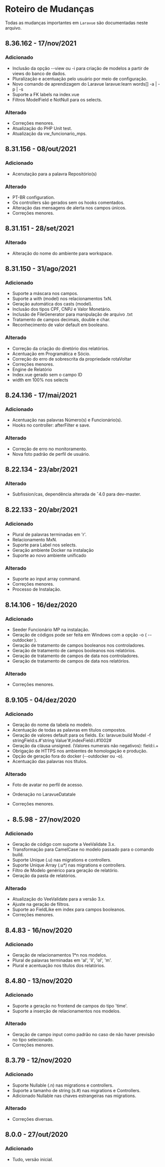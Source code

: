 # Roteiro de Mudanças

Todas as mudanças importantes  em `Laravue` são documentadas neste arquivo.

## 8.36.162 - 17/nov/2021
### Adicionado
- Inclusão da opção --view ou -i para criação de modelos a partir de views do banco de dados.
- Pluralização e acentuação pelo usuário por meio de configuração.
- Novo comando de aprendizagem do Laravue laravue:learn words[] -a | -p | -s
- Suporte a FK labels na index.vue
- Filtros ModelField e NotNull para os selects.
### Alterado
- Correções menores.
- Atualização do PHP Unit test.
- Atualização da vw_funcionario_mps.
## 8.31.156 - 08/out/2021
### Adicionado
- Acenutação para a palavra Repositório(s)
### Alterado
- PT-BR configuration.
- Os controllers são gerados sem os hooks comentados.
- Alteração das mensagens de alerta nos campos únicos.
- Correções menores.

## 8.31.151 - 28/set/2021
### Alterado
- Alteração do nome do ambiente para workspace.

## 8.31.150 - 31/ago/2021
### Adicionado
- Suporte a máscara nos campos.
- Suporte a with (model) nos relacionamentos 1xN.
- Geração automática dos casts (model).
- Inclusão dos tipos CPF, CNPJ e Valor Monetário.
- Inclusão de FileGenerator para manipulação de arquivo .txt
- Tratamento de campos decimais, double e char.
- Reconhecimento de valor default em booleano.
### Alterado
- Correção da criação do diretório dos relatórios.
- Acentuação em Programática e Sócio.
- Correção do erro de sobrescrita da propriedade rotaVoltar
- Correções menores.
- Engine de Relatório
- Index.vue gerado sem o campo ID
- width em 100% nos selects
  
## 8.24.136 - 17/mai/2021
### Adicionado
- Acentuação nas palavras Número(s) e Funcionário(s).
- Hooks no controller: afterFilter e save.
### Alterado
- Correção de erro no monitoramento.
- Nova foto padrão de perfil de usuário.

## 8.22.134 - 23/abr/2021
### Alterado
- Subfission/cas, dependência alterada de ˆ4.0 para dev-master.

## 8.22.133 - 20/abr/2021
### Adicionado
- Plural de palavras terminadas em 'r'.
- Relacionamento MxN.
- Suporte para Label nos selects.
- Geração ambiente Docker na instalação
- Suporte ao novo ambiente unificado
### Alterado
- Suporte ao input array command.
- Correções menores.
- Processo de Instalação.

## 8.14.106 - 16/dez/2020
### Adicionado
- Seeder Funcionário MP na instalação.
- Geração de códigos pode ser feita em Windows com a opção -o ( --outdocker ).
- Geração de tratamento de campos booleanos nos controladores.
- Geração de tratamento de campos booleanos nos relatórios.
- Geração de tratamento de campos de data nos controladores.
- Geração de tratamento de campos de data nos relatórios.
### Alterado
- Correções menores.
  
## 8.9.105 - 04/dez/2020
### Adicionado
- Geração do nome da tabela no modelo.
- Acentuação de todas as palavras em títulos compostos.
- Geração de valores default para os fields. Ex: laravue:build Model -f stringField:s.#'string Value'#,indexField:i.#1002# 
- Geração da cláusa unsigned. (Valores numerais não negativos): field:i.+
- Obrigação de HTTPS nos ambientes de homologação e produção.
- Opção de geração fora do docker (--outdocker ou -o).
- Acentuação das palavras nos títulos.
### Alterado
- Foto de avatar no perfil de acesso.
- Ordenação no LaravueDatatale
- Correções menores.
  
- ## 8.5.98 - 27/nov/2020
### Adicionado
- Geração de código com suporte a VeeValidate 3.x.
- Transformação para CamelCase no modelo passado para o comando build.
- Suporte Unique (.u) nas migrations e controllers.
- Suporte Unique Array (.u*) nas migrations e controllers.
- Filtro de Modelo genérico para geração de relatório.
- Geração da pasta de relatórios.
### Alterado
- Atualização do VeeValidate para a versão 3.x.
- Ajuste na geração de filtros.
- Suporte ao FieldLike em index para campos booleanos.
- Correções menores.

## 8.4.83 - 16/nov/2020
### Adicionado
- Geração de relacionamentos 1*n nos modelos.
- Plural de palavras terminadas em 'al', 'il', 'ol', 'm'.
- Plural e acentuação nos títulos dos relatórios.

## 8.4.80 - 13/nov/2020
### Adicionado
- Suporte a geração no frontend de campos do tipo 'time'.
- Suporte a inserção de relacionamentos nos modelos.

### Alterado
- Geração de campo input como padrão no caso de não haver previsão no tipo selecionado.
- Correções menores.

## 8.3.79 - 12/nov/2020
### Adicionado
- Suporte Nullable (.n) nas migrations e controllers.
- Suporte a tamanho de string (s.#) nas migrations e Controllers.
- Adicionado Nullable nas chaves estrangeiras nas migrations.
### Alterado
- Correções diversas.

## 8.0.0 - 27/out/2020
### Adicionado
- Tudo, versão inicial.
